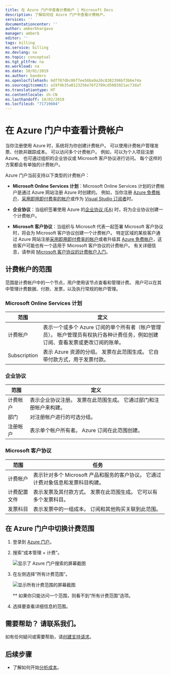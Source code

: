 ```yaml
---
title: 在 Azure 门户中查看计费帐户 | Microsoft Docs
description: 了解如何在 Azure 门户中查看计费帐户。
services: ''
documentationcenter: ''
author: amberbhargava
manager: amberb
editor: ''
tags: billing
ms.service: billing
ms.devlang: na
ms.topic: conceptual
ms.tgt_pltfrm: na
ms.workload: na
ms.date: 10/01/2019
ms.author: banders
ms.openlocfilehash: 6df787dbc06f7ee56ba9a26c8382396bf3b6e74a
ms.sourcegitcommit: a19f4b35a0123256e76f2789cd5083921ac73daf
ms.translationtype: HT
ms.contentlocale: zh-CN
ms.lasthandoff: 10/02/2019
ms.locfileid: "71719604"
---
```

# <a name="view-billing-accounts-in-azure-portal"></a>在 Azure 门户中查看计费帐户  

当你注册使用 Azure 时，系统将为你创建计费帐户。 可以使用计费帐户管理发票、付款并跟踪成本。 可以访问多个计费帐户。 例如，可以为个人项目注册 Azure。 也可通过组织的企业协议或 Microsoft 客户协议进行访问。 每个这样的方案都会有单独的计费帐户。

Azure 门户当前支持以下类型的计费帐户：

- **Microsoft Online Services 计划**：Microsoft Online Services 计划的计费帐户是通过 Azure 网站注册 Azure 时创建的。 例如，当你注册 [Azure 免费帐户](https://azure.microsoft.com/offers/ms-azr-0044p/)、[采用即用即付费率的帐户](https://azure.microsoft.com/offers/ms-azr-0003p/)或作为 [Visual Studio 订阅者](https://azure.microsoft.com/pricing/member-offers/credit-for-visual-studio-subscribers/)时。

- **企业协议**：当组织签署使用 Azure 的[企业协议 (EA)](https://azure.microsoft.com/pricing/enterprise-agreement/) 时，将为企业协议创建一个计费帐户。

- **Microsoft 客户协议**：当组织与 Microsoft 代表一起签署 Microsoft 客户协议时，将会为 Microsoft 客户协议创建一个计费帐户。 特定区域的某些客户通过 Azure 网站注册[采用即用即付费率的帐户](https://azure.microsoft.com/offers/ms-azr-0003p/)或者升级其 [Azure 免费帐户](https://azure.microsoft.com/offers/ms-azr-0044p/)，这些客户可能也有一个适用于 Microsoft 客户协议的计费帐户。 有关详细信息，请参阅 [Microsoft 客户协议的计费帐户入门](billing-mca-overview.md)。

<!--Todo Add section to identify the type of accounts -->

## <a name="scopes-for-billing-accounts"></a>计费帐户的范围
范围是计费帐户中的一个节点，用户使用该节点查看和管理计费。 用户可以在其中管理计费数据、付款、发票，以及执行常规的帐户管理。 

### <a name="microsoft-online-services-program"></a>Microsoft Online Services 计划

|范围  |定义  |
|---------|---------|
|计费帐户     | 表示一个或多个 Azure 订阅的单个所有者（帐户管理员）。 帐户管理员有权执行各种计费任务，例如创建订阅、查看发票或更改订阅的账单。  |
|Subscription     |  表示 Azure 资源的分组。 发票在此范围生成。 它自带付款方式，用于发票付款。|


### <a name="enterprise-agreement"></a>企业协议

|范围  |定义  |
|---------|---------|
|计费帐户    | 表示企业协议注册。 发票在此范围生成。 它通过部门和注册帐户来构建。  |
|部门     |  对注册帐户进行的可选分组。      |
|注册帐户     |  表示单个帐户所有者。 Azure 订阅在此范围创建。  |


### <a name="microsoft-customer-agreement"></a>Microsoft 客户协议

|范围  |任务  |
|---------|---------|
|计费帐户     |   表示针对多个 Microsoft 产品和服务的客户协议。 它通过计费对象信息和发票科目构建。   |
|计费配置文件     |  表示发票及其付款方式。 发票在此范围生成。 它可以有多个发票科目。      |
|发票科目     |   表示发票中的一组成本。 订阅和其他购买关联到此范围。    |


## <a name="switch-billing-scope-in-the-azure-portal"></a>在 Azure 门户中切换计费范围


1. 登录到 [Azure 门户](https://portal.azure.com)。

2. 搜索“成本管理 + 计费”。 

   ![显示了 Azure 门户搜索的屏幕截图](./media/billing-view-all-accounts/billing-search-cost-management-billing.png)

3. 在左侧选择“所有计费范围”。 

   ![显示所有计费范围的屏幕截图](./media/billing-view-all-accounts/billing-list-of-accounts.png)

   ** 如果你只能访问一个范围，则看不到“所有计费范围”选项。 

4. 选择要查看详细信息的范围。



## <a name="need-help-contact-us"></a>需要帮助？ 请联系我们。

如有任何疑问或需要帮助，请[创建支持请求](https://go.microsoft.com/fwlink/?linkid=2083458)。

## <a name="next-steps"></a>后续步骤
- 了解如何开始[分析成本](../cost-management/quick-acm-cost-analysis.md)。
